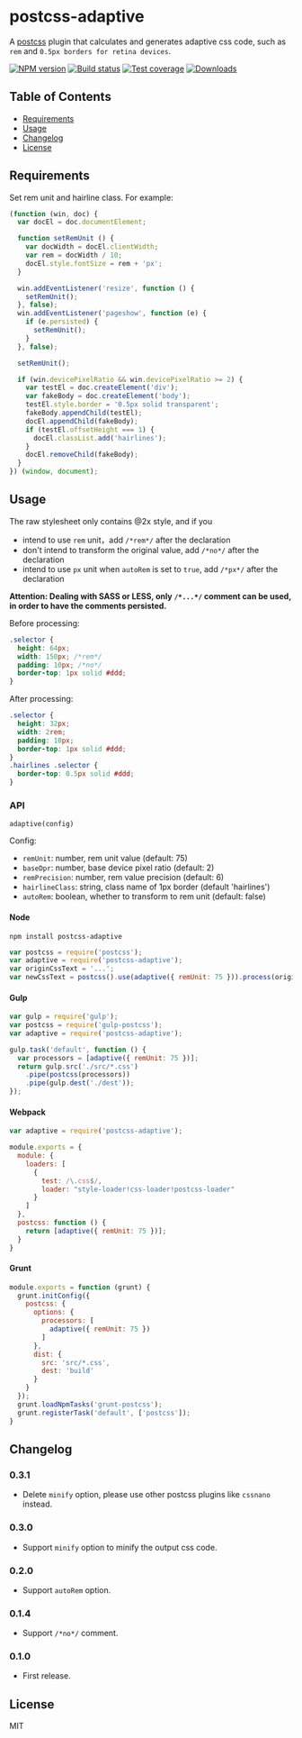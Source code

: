 # postcss-adaptive

A [postcss](https://www.npmjs.com/package/postcss) plugin that calculates and generates adaptive css code, such as `rem` and `0.5px borders for retina devices`.

[![NPM version][npm-image]][npm-url]
[![Build status][travis-image]][travis-url]
[![Test coverage][coveralls-image]][coveralls-url]
[![Downloads][downloads-image]][downloads-url]

[npm-image]: https://img.shields.io/npm/v/postcss-adaptive.svg?style=flat-square
[npm-url]: https://npmjs.org/package/postcss-adaptive
[travis-image]: https://img.shields.io/travis/songsiqi/postcss-adaptive.svg?style=flat-square
[travis-url]: https://travis-ci.org/songsiqi/postcss-adaptive
[coveralls-image]: https://img.shields.io/coveralls/songsiqi/postcss-adaptive.svg?style=flat-square
[coveralls-url]: https://coveralls.io/r/songsiqi/postcss-adaptive
[downloads-image]: http://img.shields.io/npm/dm/postcss-adaptive.svg?style=flat-square
[downloads-url]: https://npmjs.org/package/postcss-adaptive

## Table of Contents

* [Requirements](#requirements)
* [Usage](#usage)
* [Changelog](#changelog)
* [License](#license)

## Requirements

Set rem unit and hairline class. For example:

```javascript
(function (win, doc) {
  var docEl = doc.documentElement;

  function setRemUnit () {
    var docWidth = docEl.clientWidth;
    var rem = docWidth / 10;
    docEl.style.fontSize = rem + 'px';
  }

  win.addEventListener('resize', function () {
    setRemUnit();
  }, false);
  win.addEventListener('pageshow', function (e) {
    if (e.persisted) {
      setRemUnit();
    }
  }, false);

  setRemUnit();

  if (win.devicePixelRatio && win.devicePixelRatio >= 2) {
    var testEl = doc.createElement('div');
    var fakeBody = doc.createElement('body');
    testEl.style.border = '0.5px solid transparent';
    fakeBody.appendChild(testEl);
    docEl.appendChild(fakeBody);
    if (testEl.offsetHeight === 1) {
      docEl.classList.add('hairlines');
    }
    docEl.removeChild(fakeBody);
  }
}) (window, document);
```

## Usage

The raw stylesheet only contains @2x style, and if you

* intend to use `rem` unit，add `/*rem*/` after the declaration
* don't intend to transform the original value, add `/*no*/` after the declaration
* intend to use `px` unit when `autoRem` is set to `true`, add `/*px*/` after the declaration

**Attention: Dealing with SASS or LESS, only `/*...*/` comment can be used, in order to have the comments persisted.**

Before processing:

```css
.selector {
  height: 64px;
  width: 150px; /*rem*/
  padding: 10px; /*no*/
  border-top: 1px solid #ddd;
}
```

After processing:

```css
.selector {
  height: 32px;
  width: 2rem;
  padding: 10px;
  border-top: 1px solid #ddd;
}
.hairlines .selector {
  border-top: 0.5px solid #ddd;
}
```

### API

`adaptive(config)`

Config: 

* `remUnit`: number, rem unit value (default: 75)
* `baseDpr`: number, base device pixel ratio (default: 2)
* `remPrecision`: number, rem value precision (default: 6)
* `hairlineClass`: string, class name of 1px border (default 'hairlines')
* `autoRem`: boolean, whether to transform to rem unit (default: false)

#### Node

```shell
npm install postcss-adaptive
```

```javascript
var postcss = require('postcss');
var adaptive = require('postcss-adaptive');
var originCssText = '...';
var newCssText = postcss().use(adaptive({ remUnit: 75 })).process(originCssText).css;
```

#### Gulp

```javascript
var gulp = require('gulp');
var postcss = require('gulp-postcss');
var adaptive = require('postcss-adaptive');

gulp.task('default', function () {
  var processors = [adaptive({ remUnit: 75 })];
  return gulp.src('./src/*.css')
    .pipe(postcss(processors))
    .pipe(gulp.dest('./dest'));
});
```

#### Webpack

```javascript
var adaptive = require('postcss-adaptive');

module.exports = {
  module: {
    loaders: [
      {
        test: /\.css$/,
        loader: "style-loader!css-loader!postcss-loader"
      }
    ]
  },
  postcss: function () {
    return [adaptive({ remUnit: 75 })];
  }
}
```

#### Grunt

```javascript
module.exports = function (grunt) {
  grunt.initConfig({
    postcss: {
      options: {
        processors: [
          adaptive({ remUnit: 75 })
        ]
      },
      dist: {
        src: 'src/*.css',
        dest: 'build'
      }
    }
  });
  grunt.loadNpmTasks('grunt-postcss');
  grunt.registerTask('default', ['postcss']);
}
```

## Changelog

### 0.3.1

* Delete `minify` option, please use other postcss plugins like `cssnano` instead.

### 0.3.0

* Support `minify` option to minify the output css code.

### 0.2.0

* Support `autoRem` option.

### 0.1.4

* Support `/*no*/` comment.

### 0.1.0

* First release.

## License

MIT
